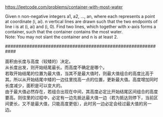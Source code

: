 https://leetcode.com/problems/container-with-most-water

Given n non-negative integers a1, a2, ..., an, where each represents a point at coordinate (i, ai). n vertical lines are drawn such that the two endpoints of line i is at (i, ai) and (i, 0). Find two lines, which together with x-axis forms a container, such that the container contains the most water.   
Note: You may not slant the container and n is at least 2.   

############################################################

面积由长度与高度（较矮的）决定。  
从长度出发，则开始结尾最长。而高度不确定是哪个。  
若取开始结尾的位置为最大值，当其不是最大值时，则最大值组合的高度比高于其。所以从开始结尾中矮的一边往里找高一点的位置，更新最大值。高度增加同时长度减少，面积是可以变大的。  
由于最大值必然存在，若组合出现在中间，其高度必定比开始结尾区间组合的高度要高。则往里的过程中，必定有一边先抵达最大值一边（若为抵达则停下，当前区间更长，又不是最大值，只能高度更低），此时另一边必定会经过最大值的另一边。  

